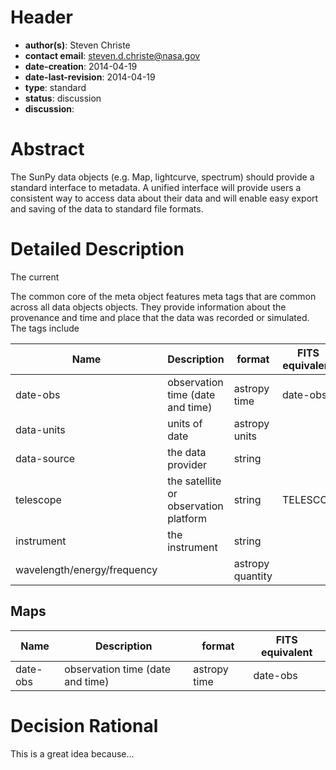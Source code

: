 # Header
* **author(s)**: Steven Christe
* **contact email**: steven.d.christe@nasa.gov
* **date-creation**: 2014-04-19
* **date-last-revision**: 2014-04-19
* **type**: standard
* **status**: discussion
* **discussion**: 

# Abstract
The SunPy data objects (e.g. Map, lightcurve, spectrum) should provide a standard interface
to metadata. A unified interface will provide users a consistent way to access data about 
their data and will enable easy export and saving of the data to standard file formats.

# Detailed Description
The current 

The common core of the meta object features meta tags that are common across all data
objects objects. They provide information about the provenance and time and place that the
data was recorded or simulated. The tags include 

Name | Description | format | FITS equivalent 
-----| ------------|--------|----------------
date-obs | observation time (date and time) | astropy time | date-obs
data-units | units of date | astropy units | 
data-source | the data provider | string | 
telescope | the satellite or observation platform | string | TELESCOP
instrument | the instrument | string | 
wavelength/energy/frequency | | astropy quantity | 

## Maps
Name | Description | format | FITS equivalent 
-----| ------------|--------|----------------
date-obs | observation time (date and time) | astropy time | date-obs


# Decision Rational
This is a great idea because...